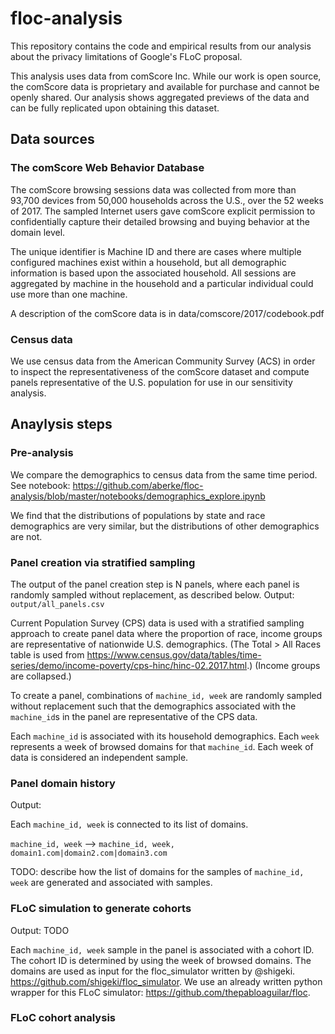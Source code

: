 # floc-analysis

This repository contains the code and empirical results from our analysis about the privacy limitations of Google's FLoC proposal.

This analysis uses data from comScore Inc.
While our work is open source, the comScore data is proprietary and available for purchase and cannot be openly shared. Our analysis shows aggregated previews of the data and can be fully replicated upon obtaining this dataset. 


## Data sources

### The comScore Web Behavior Database

The comScore browsing sessions data was collected from more than 93,700 devices from 50,000 households across the U.S., over the 52 weeks of 2017. The sampled Internet users gave comScore explicit permission to confidentially capture their detailed browsing and buying behavior at the domain level.

The unique identifier is Machine ID and there are cases where multiple configured machines exist within a household, but all demographic information is based upon the associated household. All sessions are aggregated by machine in the household and a particular individual could use more than one machine.

A description of the comScore data is in data/comscore/2017/codebook.pdf

### Census data

We use census data from the American Community Survey (ACS) in order to inspect the representativeness of the comScore dataset and compute panels representative of the U.S. population for use in our sensitivity analysis.


## Anaylysis steps

### Pre-analysis

We compare the demographics to census data from the same time period.
See notebook: https://github.com/aberke/floc-analysis/blob/master/notebooks/demographics_explore.ipynb

We find that the distributions of populations by state and race demographics are very similar, but the distributions of other demographics are not.

### Panel creation via stratified sampling

The output of the panel creation step is N panels, where each panel is randomly sampled without replacement, as described below. Output: `output/all_panels.csv` 

Current Population Survey (CPS) data is used with a stratified sampling approach to create panel data where the proportion of race, income groups are representative of nationwide U.S. demographics.
(The Total > All Races table is used from https://www.census.gov/data/tables/time-series/demo/income-poverty/cps-hinc/hinc-02.2017.html.)
(Income groups are collapsed.)

To create a panel, combinations of `machine_id, week` are randomly sampled without replacement such that the demographics associated with the `machine_id`s in the panel are representative of the CPS data.

Each `machine_id` is associated with its household demographics. Each `week` represents a week of browsed domains for that `machine_id`.
Each week of data is considered an independent sample.


### Panel domain history

Output:

Each `machine_id, week` is connected to its list of domains.


`machine_id, week` --> `machine_id, week, domain1.com|domain2.com|domain3.com`

TODO: describe how the list of domains for the samples of `machine_id, week` are generated and associated with samples.


### FLoC simulation to generate cohorts

Output: TODO

Each `machine_id, week` sample in the panel is associated with a cohort ID. The cohort ID is determined by using the week of browsed domains.
The domains are used as input for the floc_simulator written by @shigeki.
https://github.com/shigeki/floc_simulator. 
We use an already written python wrapper for this FLoC simulator: 
https://github.com/thepabloaguilar/floc.


### FLoC cohort analysis


